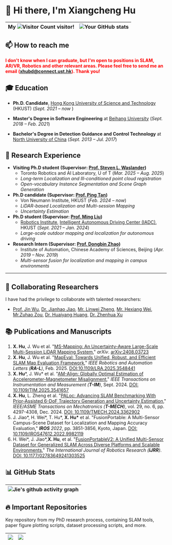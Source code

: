 # 👋 Hi there, I'm Xiangcheng Hu


| My ![Visitor Count](https://profile-counter.glitch.me/JokerJohn/count.svg) visitor! | ![Your GitHub stats](https://github-readme-stats.vercel.app/api?username=JokerJohn&show_icons=true&theme=buefy) |
| ------------------------------------------------------------ | ------------------------------------------------------------ |

## 📫 How to reach me

<span style="color:red">**I don't know when I can graduate, but I'm open to positions in SLAM, AR/VR, Robotics and other relevant areas. Please feel free to send me an email (xhubd@connect.ust.hk). Thank you!**</span>

## 🎓 Education

- **Ph.D. Candidate**, [Hong Kong University of Science and Technology](https://hkust.edu.hk/) (HKUST) (*Sept. 2021 – now* )
  
- **Master's Degree in Software Engineering** at [Beihang University](https://ev.buaa.edu.cn/) (*Sept. 2018 – Feb. 2021*)
	
- **Bachelor's Degree in Detection Guidance and Control Technology** at [North University of China](https://www.nuc.edu.cn/)  (*Sept. 2013 – Jul. 2017*)

## 🔬 Research Experience

- **Visiting Ph.D student** **(Supervisor: [Prof. Steven L. Waslander](https://www.trailab.utias.utoronto.ca/steven-waslander))**
  - Toronto Robotics and AI Laboratory, U of T (*Mar. 2025 – Aug. 2025*)
  - *Long-term Localization and Ill-conditioned point cloud registration*
  - *Open-vocabulary Instance Segmentation and Scene Graph Generation*
- **Ph.D candidate  (Supervisor: [Prof. Ping Tan](https://ece.hkust.edu.hk/pingtan))**
  - Von Neumann Institute, HKUST (*Feb. 2024 – now*)
  - *LiDAR-based Localization and Multi-session Mapping*
  - *Uncertainty Estimation*
- **Ph.D student (Supervisor: [Prof. Ming Liu](https://scholar.google.com/citations?hl=en&user=CdV5LfQAAAAJ))** 
  - [Robotics Institute](https://ri.hkust.edu.hk/), [Intelligent Autonomous Driving Center (IADC)](https://ram-lab.com/), HKUST (*Sept. 2021 – Jan. 2024*)
  - *Large-scale outdoor mapping and localization for autonomous driving*
- **Research Intern (Supervisor: [Prof. Dongbin Zhao](https://people.ucas.ac.cn/~zhaodongbin))**
  - Institute of Automation, Chinese Academy of Sciences, Beijing (*Apr. 2019 – Nov. 2019*)
  - *Multi-sensor fusion for localization and mapping in campus environments*

---

## 🤝 Collaborating Researchers

I have had the privilege to collaborate with talented researchers:
- [Prof. Jin Wu](https://zarathustr.github.io/), [Dr. Jianhao Jiao](https://gogojjh.github.io/),  [Mr. Linwei Zheng](https://scholar.google.com/citations?user=70iMcgoAAAAJ&hl=en), [Mr. Hexiang Wei](https://scholar.google.com/citations?user=VwOF_TkAAAAJ&hl=zh-CN), [Mr.Zuhao Zou](https://scholar.google.com/citations?user=mcDnbBYAAAAJ&hl=zh-TW), [Dr. Huaiyang Huang](https://hyhuang1995.github.io/), [Dr. Zhenhua Xu](https://tonyxuqaq.github.io/)

## :books: Publications and Manuscripts

1. **X. Hu**, J. Wu et al. "[MS-Mapping: An Uncertainty-Aware Large-Scale Multi-Session LiDAR Mapping System](https://github.com/JokerJohn/MS-Mapping)," *arXiv*. [arXiv:2408.03723](https://arxiv.org/abs/2408.03723)
2. **X. Hu**, J. Wu et al. "[MapEval: Towards Unified, Robust, and Efficient SLAM Map Evaluation Framework](https://github.com/JokerJohn/Cloud_Map_Evaluation)," *IEEE Robotics and Automation Letters (**RA-L**)*, Feb. 2025. [DOI:10.1109/LRA.2025.3548441](https://ieeexplore.ieee.org/document/10910156) 
3. **X. Hu***, J. Wu* et al. "[AM-Align: Globally Optimal Estimation of Accelerometer-Magnetometer Misalignment](https://github.com/JokerJohn/AM_Align)," *IEEE Transactions on Instrumentation and Measurement (**T-IM**)*, Sept. 2024. [DOI: 10.1109/TIM.2025.3541657](https://ieeexplore.ieee.org/document/10897324)
4. **X. Hu**, L. Zheng et al. "[PALoc: Advancing SLAM Benchmarking With Prior-Assisted 6-DoF Trajectory Generation and Uncertainty Estimation](https://github.com/JokerJohn/PALoc)," *IEEE/ASME Transactions on Mechatronics  (**T-MECH**)*, vol. 29, no. 6, pp. 4297-4308, Dec. 2024. [DOI: 10.1109/TMECH.2024.3362902](https://doi.org/10.1109/TMECH.2024.3362902)
5. J. Jiao\*, H. Wei\*, T. Hu\*, **X. Hu\*** et al. "FusionPortable: A Multi-Sensor Campus-Scene Dataset for Localization and Mapping Accuracy Evaluation," ***IROS** 2022*, pp. 3851-3856, Kyoto, Japan. [DOI: 10.1109/IROS47612.2022.9982119](https://doi.org/10.1109/IROS47612.2022.9982119)
6. H. Wei\*, J. Jiao\*,**X. Hu**, et al. "[FusionPortableV2: A Unified Multi-Sensor Dataset for Generalized SLAM Across Diverse Platforms and Scalable Environments](https://journals.sagepub.com/doi/full/10.1177/02783649241303525)," *The International Journal of Robotics Research (**IJRR**)*. [DOI: 10.1177/02783649241303525](https://doi.org/10.1177/02783649241303525)

## 📊 GitHub Stats

| ![Jie's github activity graph](https://github-readme-activity-graph.vercel.app/graph?username=JokerJohn&theme=react) |
| ------------------------------------------------------------ |

## 🔥 Important Repositories

Key repository from my PhD research process, containing SLAM tools, paper figure plotting scripts, dataset processing scripts, and more. 

| <a href="https://github.com/JokerJohn/SLAMTools"><img align="center" src="https://github-readme-stats.vercel.app/api/pin/?username=JokerJohn&repo=SLAMTools&theme=buefy" /></a> | <a href="https://github.com/JokerJohn/MS-Dataset"><img align="center" src="https://github-readme-stats.vercel.app/api/pin/?username=JokerJohn&repo=MS-Dataset&theme=buefy" /></a> |
| ------------------------------------------------------------ | ------------------------------------------------------------ |

